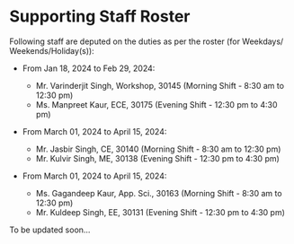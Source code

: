 # Supporting Staff Roster

Following staff are deputed on the duties as per the roster (for Weekdays/ Weekends/Holiday(s)):   

- From Jan 18, 2024 to Feb 29, 2024:

  - Mr. Varinderjit Singh, Workshop, 30145 (Morning Shift - 8:30 am to 12:30 pm)
  - Ms. Manpreet Kaur, ECE, 30175 (Evening Shift - 12:30 pm to 4:30 pm)
 
- From March 01, 2024 to April 15, 2024:

  - Mr. Jasbir Singh, CE, 30140 (Morning Shift - 8:30 am to 12:30 pm)
  - Mr. Kulvir Singh, ME, 30138 (Evening Shift - 12:30 pm to 4:30 pm)
 
- From March 01, 2024 to April 15, 2024:

  - Ms. Gagandeep Kaur, App. Sci., 30163 (Morning Shift - 8:30 am to 12:30 pm)
  - Mr. Kuldeep Singh, EE, 30131 (Evening Shift - 12:30 pm to 4:30 pm)

To be updated soon…
